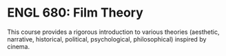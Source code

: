 # ENGL 680: Film Theory

This course provides a rigorous introduction to various theories (aesthetic, narrative, historical, political, psychological, philosophical) inspired by cinema.